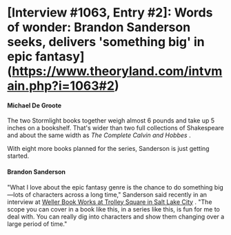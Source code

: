 # [Interview #1063, Entry #2]: Words of wonder: Brandon Sanderson seeks, delivers 'something big' in epic fantasy](https://www.theoryland.com/intvmain.php?i=1063#2)

#### Michael De Groote

The two Stormlight books together weigh almost 6 pounds and take up 5 inches on a bookshelf. That's wider than two full collections of Shakespeare and about the same width as
*The Complete Calvin and Hobbes*
.

With eight more books planned for the series, Sanderson is just getting started.

#### Brandon Sanderson

"What I love about the epic fantasy genre is the chance to do something big—lots of characters across a long time," Sanderson said recently in an interview at
[Weller Book Works at Trolley Square in Salt Lake City](http://www.wellerbookworks.com/)
. "The scope you can cover in a book like this, in a series like this, is fun for me to deal with. You can really dig into characters and show them changing over a large period of time."

